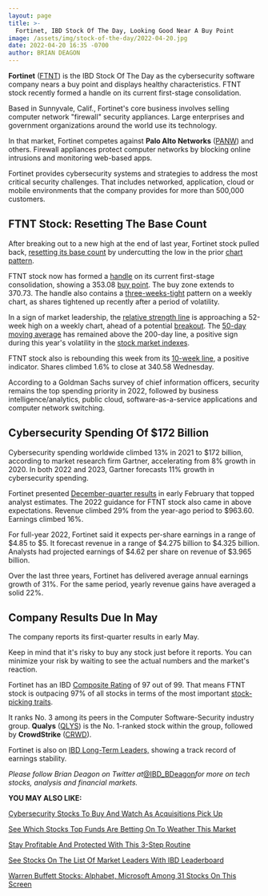 ```yaml
---
layout: page
title: >-
  Fortinet, IBD Stock Of The Day, Looking Good Near A Buy Point
image: /assets/img/stock-of-the-day/2022-04-20.jpg
date: 2022-04-20 16:35 -0700
author: BRIAN DEAGON
---
```







**Fortinet** ([FTNT](https://research.investors.com/quote.aspx?symbol=FTNT)) is the IBD Stock Of The Day as the cybersecurity software company nears a buy point and displays healthy characteristics. FTNT stock recently formed a handle on its current first-stage consolidation.




Based in Sunnyvale, Calif., Fortinet's core business involves selling computer network "firewall" security appliances. Large enterprises and government organizations around the world use its technology.


In that market, Fortinet competes against **Palo Alto Networks** ([PANW](https://research.investors.com/quote.aspx?symbol=PANW)) and others. Firewall appliances protect computer networks by blocking online intrusions and monitoring web-based apps.


Fortinet provides cybersecurity systems and strategies to address the most critical security challenges. That includes networked, application, cloud or mobile environments that the company provides for more than 500,000 customers.


FTNT Stock: Resetting The Base Count
------------------------------------


After breaking out to a new high at the end of last year, Fortinet stock pulled back, [resetting its base count](https://www.investors.com/how-to-invest/investors-corner/do-you-know-how-to-count-bases-in-leading-stocks-do-it-to-assess-risk/) by undercutting the low in the prior [chart pattern](https://www.investors.com/how-to-invest/how-to-read-stock-charts-market-trends-moving-averages-nvidia-netflix-amazon/).


FTNT stock now has formed a [handle](https://www.investors.com/how-to-invest/investors-corner/the-basics-spot-traits-of-proper-handles-on-cup-patterns/) on its current first-stage consolidation, showing a 353.08 [buy point](https://www.investors.com/how-to-invest/investors-corner/chart-reading-basics-how-a-buy-point-marks-a-time-of-opportunity/). The buy zone extends to 370.73. The handle also contains a [three-weeks-tight](https://www.investors.com/how-to-invest/investors-corner/smart-chart-reading-why-short-stroke-3-weeks-tight-give-a-profit-opportunity/) pattern on a weekly chart, as shares tightened up recently after a period of volatility.


In a sign of market leadership, the [relative strength line](https://www.investors.com/how-to-invest/investors-corner/a-stock-breakout-specialty-tool-the-relative-strength-line/) is approaching a 52-week high on a weekly chart, ahead of a potential [breakout](https://www.investors.com/how-to-invest/investors-corner/what-is-stock-breakout/). The [50-day moving average](https://www.investors.com/how-to-invest/investors-corner/what-is-the-50-day-moving-average-when-to-buy-or-sell-growth-stocks/) has remained above the 200-day line, a positive sign during this year's volatility in the [stock market indexes](https://www.investors.com/market-trend/stock-market-today/stock-market-today-market-trends-best-stocks-buy-watch/).


FTNT stock also is rebounding this week from its [10-week line](https://www.investors.com/how-to-invest/investors-corner/how-to-buy-stocks-why-the-10-week-moving-average-offers-new-entry-points/), a positive indicator. Shares climbed 1.6% to close at 340.58 Wednesday.


According to a Goldman Sachs survey of chief information officers, security remains the top spending priority in 2022, followed by business intelligence/analytics, public cloud, software-as-a-service applications and computer network switching.


Cybersecurity Spending Of $172 Billion
--------------------------------------


Cybersecurity spending worldwide climbed 13% in 2021 to $172 billion, according to market research firm Gartner, accelerating from 8% growth in 2020. In both 2022 and 2023, Gartner forecasts 11% growth in cybersecurity spending.


Fortinet presented [December-quarter results](https://www.investors.com/news/technology/fortinet-stock-wavers-as-earnings-guidance-top-estimates-amid-nasdaq-volatility/) in early February that topped analyst estimates. The 2022 guidance for FTNT stock also came in above expectations. Revenue climbed 29% from the year-ago period to $963.60. Earnings climbed 16%.


For full-year 2022, Fortinet said it expects per-share earnings in a range of $4.85 to $5. It forecast revenue in a range of $4.275 billion to $4.325 billion. Analysts had projected earnings of $4.62 per share on revenue of $3.965 billion.


Over the last three years, Fortinet has delivered average annual earnings growth of 31%. For the same period, yearly revenue gains have averaged a solid 22%.


Company Results Due In May
--------------------------


The company reports its first-quarter results in early May.


Keep in mind that it's risky to buy any stock just before it reports. You can minimize your risk by waiting to see the actual numbers and the market's reaction.


Fortinet has an IBD [Composite Rating](https://www.investors.com/ibd-university/find-evaluate-stocks/exclusive-ratings/) of 97 out of 99. That means FTNT stock is outpacing 97% of all stocks in terms of the most important [stock-picking traits](https://www.investors.com/research/stock-picks-best-stocks-to-buy-and-watch/).


It ranks No. 3 among its peers in the Computer Software-Security industry group. **Qualys** ([QLYS](https://research.investors.com/quote.aspx?symbol=QLYS)) is the No. 1-ranked stock within the group, followed by **CrowdStrike** ([CRWD](https://research.investors.com/quote.aspx?symbol=CRWD)).


Fortinet is also on [IBD Long-Term Leaders,](https://www.investors.com/research/best-stocks-to-buy-now-long-term-stocks-ibd-long-term-leaders-list/) showing a track record of earnings stability.


*Please follow Brian Deagon on Twitter at*[@IBD\_BDeagon](https://twitter.com/IBD_BDeagon)*for more on tech stocks, analysis and financial markets.*


**YOU MAY ALSO LIKE:**


[Cybersecurity Stocks To Buy And Watch As Acquisitions Pick Up](https://www.investors.com/news/technology/cybersecurity-stocks/)


[See Which Stocks Top Funds Are Betting On To Weather This Market](https://www.investors.com/etfs-and-funds/mutual-funds/best-mutual-funds-report-apple-googl-microsoft-under-pressure-while-vertex-lilly-weather-market-storm/)


[Stay Profitable And Protected With This 3-Step Routine](https://www.investors.com/how-to-invest/investors-corner/investing-in-stocks-start-with-stock-market-investing-routine-routine/)


[See Stocks On The List Of Market Leaders With IBD Leaderboard](https://www.investors.com/product/leaderboard/?artProdLink=Leaderboard)


[Warren Buffett Stocks: Alphabet, Microsoft Among 31 Stocks On This Screen](https://www.investors.com/research/warren-buffett-stocks-investing-strategy-stock-screen/)




